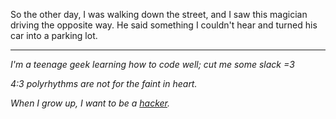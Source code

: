 So the other day, I was walking down the street, and I saw this magician driving the opposite way. He said something I couldn't hear and turned his car into a parking lot.

-----------------------

*I'm a teenage geek learning how to code well; cut me some slack =3*

*4:3 polyrhythms are not for the faint in heart.*

*When I grow up, I want to be a [hacker](https://en.wikipedia.org/wiki/Hacker_culture).*
